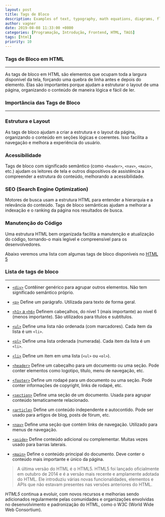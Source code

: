 ```yaml
---
layout: post
title: Tags de Bloco
description: Examples of text, typography, math equations, diagrams, flowcharts, pictures, videos, and more.
author: vagner
date: 2019-08-08 11:33:00 +0800
categories: [Programação, Introdução, Frontend, HTML, TAGS]
tags: [html]
priority: 10
---
```


### Tags de Bloco em HTML
---
As tags de bloco em HTML são elementos que ocupam toda a largura disponível da tela, forçando uma quebra de linha antes e depois do elemento.
Elas são importantes porque ajudam a estruturar o layout de uma página, organizando o conteúdo de maneira lógica e fácil de ler.

### Importância das Tags de Bloco
---

### Estrutura e Layout

As tags de bloco ajudam a criar a estrutura e o layout da página, organizando o
conteúdo em seções lógicas e coerentes.
Isso facilita a navegação e melhora a experiência do usuário.

### Acessibilidade
Tags de bloco com significado semântico (como `<header>`, `<nav>`, `<main>`, etc.)
ajudam os leitores de tela e outros dispositivos de assistência a compreender a estrutura
do conteúdo, melhorando a acessibilidade.

### SEO (Search Engine Optimization)
Motores de busca usam a estrutura HTML para entender a hierarquia e a relevância do conteúdo.
Tags de bloco semânticas ajudam a melhorar a indexação e o ranking da página nos resultados de busca.

### Manutenção do Código
Uma estrutura HTML bem organizada facilita a manutenção e atualização do código,
tornando-o mais legível e compreensível para os desenvolvedores.

Abaixo veremos uma lista com algumas tags de bloco disponíveis no [HTML 5](https://developer.mozilla.org/pt-BR/docs/Web/HTML)

### Lista de tags de bloco
---

- [`<div>`](https://developer.mozilla.org/en-US/docs/Web/HTML/Element/div)
  Contêiner genérico para agrupar outros elementos.
  Não tem significado semântico próprio.

- [`<p>`](https://developer.mozilla.org/en-US/docs/Web/HTML/Element/p)
  Define um parágrafo.
  Utilizada para texto de forma geral.

- [`<h1>` a `<h6>`](https://developer.mozilla.org/en-US/docs/Web/HTML/Element/Heading_Elements)
  Definem cabeçalhos, do nível 1 (mais importante) ao nível 6 (menos importante).
  São utilizados para títulos e subtítulos.

- [`<ul>`](https://developer.mozilla.org/en-US/docs/Web/HTML/Element/ul)
  Define uma lista não ordenada (com marcadores).
  Cada item da lista é um `<li>`.

- [`<ol>`](https://developer.mozilla.org/en-US/docs/Web/HTML/Element/ol)
  Define uma lista ordenada (numerada).
  Cada item da lista é um `<li>`.

- [`<li>`](https://developer.mozilla.org/en-US/docs/Web/HTML/Element/li)
  Define um item em uma lista (`<ul>` ou `<ol>`).

- [`<header>`](https://developer.mozilla.org/en-US/docs/Web/HTML/Element/header)
  Define um cabeçalho para um documento ou uma seção.
  Pode conter elementos como logotipo, título, menu de navegação, etc.

- [`<footer>`](https://developer.mozilla.org/en-US/docs/Web/HTML/Element/footer)
  Define um rodapé para um documento ou uma seção.
  Pode conter informações de copyright, links de rodapé, etc.

- [`<section>`](https://developer.mozilla.org/en-US/docs/Web/HTML/Element/section)
  Define uma seção de um documento.
  Usada para agrupar conteúdo tematicamente relacionado.

- [`<article>`](https://developer.mozilla.org/en-US/docs/Web/HTML/Element/article)
  Define um conteúdo independente e autocontido.
  Pode ser usado para artigos de blog, posts de fórum, etc.

- [`<nav>`](https://developer.mozilla.org/en-US/docs/Web/HTML/Element/nav)
  Define uma seção que contém links de navegação.
  Utilizado para menus de navegação.

- [`<aside>`](https://developer.mozilla.org/en-US/docs/Web/HTML/Element/aside)
  Define conteúdo adicional ou complementar.
  Muitas vezes usado para barras laterais.

- [`<main>`](https://developer.mozilla.org/en-US/docs/Web/HTML/Element/main)
  Define o conteúdo principal do documento.
  Deve conter o conteúdo mais importante e único da página.


  
> A última versão do HTML é o HTML5. HTML5 foi lançado oficialmente em outubro de 2014 e é a versão mais recente e amplamente adotada do HTML. Ele introduziu várias novas funcionalidades, elementos e APIs que não estavam presentes nas versões anteriores do HTML.

*HTML5* continua a evoluir, com novos recursos e melhorias sendo adicionados regularmente pelas comunidades e organizações envolvidas no desenvolvimento e padronização do HTML, como o W3C (World Wide Web Consortium).

